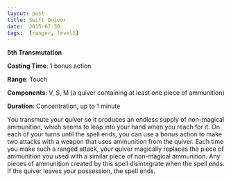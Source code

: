 ```yaml
---
layout: post
title: Swift Quiver
date:  2015-07-30
tags:  [ranger, level5]
---
```


**5th Transmutation**

**Casting Time**: 1 bonus action

**Range**: Touch

**Components**: V, S, M (a quiver containing at least one piece of ammunition)

**Duration**: Concentration, up to 1 minute

You transmute your quiver so it produces an endless supply of non-magical ammunition, which seems to leap into your hand when you reach for it. On each of your turns until the spell ends, you can use a bonus action to make two attacks with a weapon that uses ammunition from the quiver. Each time you make such a ranged attack, your quiver magically replaces the piece of ammunition you used with a similar piece of non-magical ammunition. Any pieces of ammunition created by this spell disintegrate when the spell ends. If the quiver leaves your possession, the spell ends.
